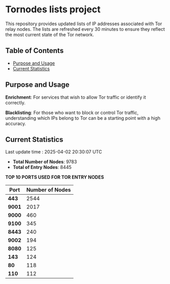 # Tornodes lists project

This repository provides updated lists of IP addresses associated with Tor relay nodes. The lists are refreshed every 30 minutes to ensure they reflect the most current state of the Tor network.

## Table of Contents

- [Purpose and Usage](#purpose-and-usage)
- [Current Statistics](#current-statistics)


## Purpose and Usage

**Enrichment**: For services that wish to allow Tor traffic or identify it correctly.

**Blacklisting**: For those who want to block or control Tor traffic, understanding which IPs belong to Tor can be a starting point with a high accuracy.

## Current Statistics

Last update time : 2025-04-02 20:30:07 UTC

- **Total Number of Nodes**: 9783
- **Total of Entry Nodes**: 8445

**TOP 10 PORTS USED FOR TOR ENTRY NODES**

| **Port** | **Number of Nodes** |
|------|-----------------|
| **443**   | 2544  |
| **9001**   | 2017  |
| **9000**   | 460  |
| **9100**   | 345  |
| **8443**   | 240  |
| **9002**   | 194  |
| **8080**   | 125  |
| **143**   | 124  |
| **80**   | 118  |
| **110**   | 112  |


